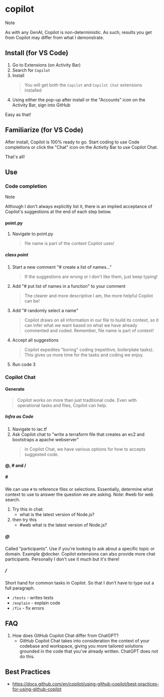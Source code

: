 # copilot

> [!NOTE]
> As with any GenAI, Copilot is non-deterministic. As such, results you get from Copilot may differ from what I demonstrate.

## Install (for VS Code)
1. Go to Extensions (on Activity Bar)
1. Search for `Copilot`
1. Install
    > You will get both the `Copilot` and `Copilot Chat` extensions installed
1. Using either the pop-up after install or the "Accounts" icon on the Activity Bar, sign into GitHub

Easy as that!

## Familiarize (for VS Code)
After install, Copilot is 100% ready to go. Start coding to use Code completions or click the "Chat" icon on the Activity Bar to use Copilot Chat.

That's all!

## Use
### Code completion <!-- 5 min -->
<!--
Hit on:
- context (file name, existing code, etc.)
  - maybe mention what is used as context and what is not
- how to accept suggestions (tab)
- how to flip through suggestions
- encourages commenting
- show generating boiler plate
  - getters and setters etc.
-->

> [!NOTE]
> Although I don't always explicitly list it, there is an implied acceptance of Copilot's suggestions at the end of each step below.


#### point.py
1. Navigate to point.py
    > file name is part of the context Copilot uses!

##### class point
1. Start a new comment "# create a list of names..."
    > If the suggestions are wrong or I don't like them, just keep typing!
1. Add "# put list of names in a function" to your comment
    > The clearer and more descriptive I am, the more helpful Copilot can be!
1. Add "# randomly select a name"
    > Copilot draws on all information in our file to build its context, so it can infer what we want based on what we have already commented and coded. Remember, file name is part of context!
1. Accept all suggestions
    > Copilot expedites "boring" coding (repetitive, boilerplate tasks). This gives us more time for the tasks and coding we enjoy.
1. Run code
3
<!-- ##### from direction to development
1. write a new comment "unit test function to verify line.length == point.distance"
1. hit enter and press tab -->

### Copilot Chat <!-- 10 min -->
<!--
Hit on:
- how context differs from Code completions
  - include how once there are prev messages in a hat, those act as context too
- How to accept changes from chat
- /clear and the `+` button
- history of chats
- models drop down +  attach files
- slash commands, and @'s
-->
#### Generate
> Copilot works on more than just traditional code. Even with operational tasks and files, Copilot can help.

##### Infra as Code
1. Navigate to iac.tf
1. Ask Copilot chat to "write a terraform file that creates an ec2 and bootstraps a apache webserver"
    > In Copilot Chat, we have various options for how to accepts suggested code.

<!-- ##### .github/workflows/main.yml
1. create a file main.yml
1. ask copilot chat to "write me a starter github actions file" -->

#### @, # and / <!-- 5 min -->
##### \#
We can use `#` to reference files or selections. Essentially, determine what context to use to answer the question we are asking. Note: #web for web search.

1. Try this in chat: 
    - what is the latest version of Node.js?
1. then try this
    - #web what is the latest version of Node.js?

##### @
Called "participants". Use if you're looking to ask about a specific topic or domain. Example @docker. Copilot extensions can also provide more chat participants. Personally I don't use it much but it's there!

##### /
Short hand for common tasks in Copilot. So that I don't have to type out a full paragraph.
- `/tests` - writes tests
- `/explain` - explain code
- `/fix` - fix errors

## FAQ
1. How does GitHub Copilot Chat differ from ChatGPT?
    - GitHub Copilot Chat takes into consideration the context of your codebase and workspace, giving you more tailored solutions grounded in the code that you've already written. ChatGPT does not do this.

## Best Practices
- https://docs.github.com/en/copilot/using-github-copilot/best-practices-for-using-github-copilot  